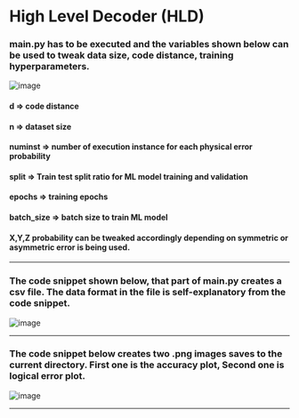 # High Level Decoder (HLD)

### main.py has to be executed and the variables shown below can be used to tweak data size, code distance, training hyperparameters. 
![image](https://user-images.githubusercontent.com/44721211/134567679-bc96de0c-faeb-4b4a-996d-be45dbde2ae8.png)
#### d => code distance
#### n => dataset size
#### numinst => number of execution instance for each physical error probability
#### split => Train test split ratio for ML model training and validation
#### epochs => training epochs
#### batch_size => batch size to train ML model

#### X,Y,Z probability can be tweaked accordingly depending on symmetric or asymmetric error is being used. 

---
### The code snippet shown below, that part of main.py creates a csv file. The data format in the file is self-explanatory from the code snippet. 
![image](https://user-images.githubusercontent.com/44721211/134567760-98b7d62c-42ab-4152-8885-7d60cfeb292c.png)

---
### The code snippet below creates two .png images saves to the current directory. First one is the accuracy plot, Second one is logical error plot. 
![image](https://user-images.githubusercontent.com/44721211/134567815-184e1f99-b036-46f7-9953-dddd9cc14f32.png)

---
